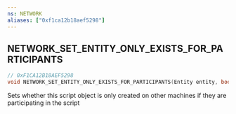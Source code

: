 ```yaml
---
ns: NETWORK
aliases: ["0xf1ca12b18aef5298"]
---
```

## NETWORK_SET_ENTITY_ONLY_EXISTS_FOR_PARTICIPANTS

```c
// 0xF1CA12B18AEF5298
void NETWORK_SET_ENTITY_ONLY_EXISTS_FOR_PARTICIPANTS(Entity entity, bool Exists);
```

Sets whether this script object is only created on other machines if they are participating in the script

